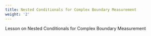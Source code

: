 ```yaml
---
title: Nested Conditionals for Complex Boundary Measurement
weight: '2'
---
```

Lesson on Nested Conditionals for Complex Boundary Measurement
